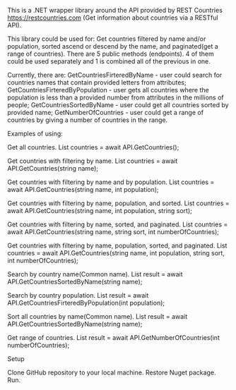 This is a .NET wrapper library around the API provided by REST Countries https://restcountries.com (Get information about countries via a RESTful API).

This library could be used for:
Get countries filtered by name and/or population, sorted ascend or descend by the name, and paginated(get a range of countries).
There are 5 public methods (endpoints). 4 of them could be used separately and 1 is combined all of the previous in one.

Currently, there are:
GetCountriesFirteredByName - user could search for countries names that contain provided letters from attributes;
GetCountriesFirteredByPopulation - user gets all countries where the population is less than a provided number from attributes in the millions of people;
GetCountriesSortedByName - user could get all countries sorted by provided name;
GetNumberOfCountries - user could get a range of countries by giving a number of countries in the range.

Examples of using:

Get all countries.
List<Country> countries = await API.GetCountries();

Get countries with filtering by name.
List<Country> countries = await API.GetCountries(string name);

Get countries with filtering by name and by population.
List<Country> countries = await API.GetCountries(string name, int population);

Get countries with filtering by name, population, and sorted.
List<Country> countries = await API.GetCountries(string name, int population, string sort);

Get countries with filtering by name, sorted, and paginated.
List<Country> countries = await API.GetCountries(string name, string sort, int numberOfCountries);

Get countries with filtering by name, population, sorted, and paginated.
List<Country> countries = await API.GetCountries(string name, int population, string sort, int numberOfCountries);

Search by country name(Common name).
List<Country> result = await API.GetCountriesSortedByName(string name);

Search by country population.
List<Country> result = await API.GetCountriesFirteredByPopulation(int population);

Sort all countries by name(Common name).
List<Country> result = await API.GetCountriesSortedByName(string name);

Get range of countries.
List<Country> result = await API.GetNumberOfCountries(int numberOfCountries);

Setup

Clone GitHub repository to your local machine. Restore Nuget package. Run.